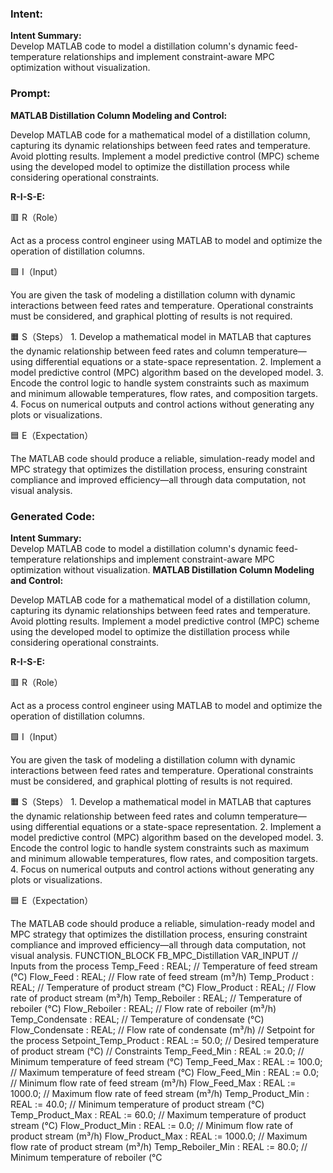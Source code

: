 ### Intent:
**Intent Summary:**  
Develop MATLAB code to model a distillation column's dynamic feed-temperature relationships and implement constraint-aware MPC optimization without visualization.

### Prompt:
**MATLAB Distillation Column Modeling and Control:**

Develop MATLAB code for a mathematical model of a distillation column, capturing its dynamic relationships between feed rates and temperature. Avoid plotting results.
Implement a model predictive control (MPC) scheme using the developed model to optimize the distillation process while considering operational constraints.

**R-I-S-E:**

🟥 R（Role）

Act as a process control engineer using MATLAB to model and optimize the operation of distillation columns.

🟩 I（Input）

You are given the task of modeling a distillation column with dynamic interactions between feed rates and temperature. Operational constraints must be considered, and graphical plotting of results is not required.

🟧 S（Steps）
	1.	Develop a mathematical model in MATLAB that captures the dynamic relationship between feed rates and column temperature—using differential equations or a state-space representation.
	2.	Implement a model predictive control (MPC) algorithm based on the developed model.
	3.	Encode the control logic to handle system constraints such as maximum and minimum allowable temperatures, flow rates, and composition targets.
	4.	Focus on numerical outputs and control actions without generating any plots or visualizations.

🟦 E（Expectation）

The MATLAB code should produce a reliable, simulation-ready model and MPC strategy that optimizes the distillation process, ensuring constraint compliance and improved efficiency—all through data computation, not visual analysis.

### Generated Code:
**Intent Summary:**  
Develop MATLAB code to model a distillation column's dynamic feed-temperature relationships and implement constraint-aware MPC optimization without visualization.
**MATLAB Distillation Column Modeling and Control:**

Develop MATLAB code for a mathematical model of a distillation column, capturing its dynamic relationships between feed rates and temperature. Avoid plotting results.
Implement a model predictive control (MPC) scheme using the developed model to optimize the distillation process while considering operational constraints.

**R-I-S-E:**

🟥 R（Role）

Act as a process control engineer using MATLAB to model and optimize the operation of distillation columns.

🟩 I（Input）

You are given the task of modeling a distillation column with dynamic interactions between feed rates and temperature. Operational constraints must be considered, and graphical plotting of results is not required.

🟧 S（Steps）
	1.	Develop a mathematical model in MATLAB that captures the dynamic relationship between feed rates and column temperature—using differential equations or a state-space representation.
	2.	Implement a model predictive control (MPC) algorithm based on the developed model.
	3.	Encode the control logic to handle system constraints such as maximum and minimum allowable temperatures, flow rates, and composition targets.
	4.	Focus on numerical outputs and control actions without generating any plots or visualizations.

🟦 E（Expectation）

The MATLAB code should produce a reliable, simulation-ready model and MPC strategy that optimizes the distillation process, ensuring constraint compliance and improved efficiency—all through data computation, not visual analysis.
FUNCTION_BLOCK FB_MPC_Distillation
VAR_INPUT
    // Inputs from the process
    Temp_Feed : REAL; // Temperature of feed stream (°C)
    Flow_Feed : REAL; // Flow rate of feed stream (m³/h)
    Temp_Product : REAL; // Temperature of product stream (°C)
    Flow_Product : REAL; // Flow rate of product stream (m³/h)
    Temp_Reboiler : REAL; // Temperature of reboiler (°C)
    Flow_Reboiler : REAL; // Flow rate of reboiler (m³/h)
    Temp_Condensate : REAL; // Temperature of condensate (°C)
    Flow_Condensate : REAL; // Flow rate of condensate (m³/h)
    // Setpoint for the process
    Setpoint_Temp_Product : REAL := 50.0; // Desired temperature of product stream (°C)
    // Constraints
    Temp_Feed_Min : REAL := 20.0; // Minimum temperature of feed stream (°C)
    Temp_Feed_Max : REAL := 100.0; // Maximum temperature of feed stream (°C)
    Flow_Feed_Min : REAL := 0.0; // Minimum flow rate of feed stream (m³/h)
    Flow_Feed_Max : REAL := 1000.0; // Maximum flow rate of feed stream (m³/h)
    Temp_Product_Min : REAL := 40.0; // Minimum temperature of product stream (°C)
    Temp_Product_Max : REAL := 60.0; // Maximum temperature of product stream (°C)
    Flow_Product_Min : REAL := 0.0; // Minimum flow rate of product stream (m³/h)
    Flow_Product_Max : REAL := 1000.0; // Maximum flow rate of product stream (m³/h)
    Temp_Reboiler_Min : REAL := 80.0; // Minimum temperature of reboiler (°C
